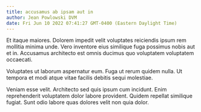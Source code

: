 ```yaml
---
title: accusamus ab ipsam aut in
author: Jean Powlowski DVM
date: Fri Jun 10 2022 07:41:27 GMT-0400 (Eastern Daylight Time)
---
```

Et itaque maiores. Dolorem impedit velit voluptates reiciendis ipsum rem mollitia minima unde. Vero inventore eius similique fuga possimus nobis aut et in. Accusamus architecto est omnis ducimus quo voluptatem voluptatem occaecati.

 Voluptates ut laborum aspernatur eum. Fuga ut rerum quidem nulla. Ut tempora et modi atque vitae facilis debitis sequi molestiae.

 Veniam esse velit. Architecto sed quis ipsum cum incidunt. Enim reprehenderit voluptatem dolor labore provident. Quidem repellat similique fugiat. Sunt odio labore quas dolores velit non quia dolor.